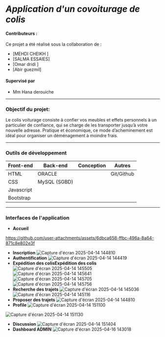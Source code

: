 # ***Application d'un covoiturage de colis***

#### **Contributeurs :**
Ce projet a été réalisé sous la collaboration de :
  
  * [MEHDI CHEIKH ]
  * [SALMA ESSAIES]
  * [Omar dridi ]
  * [Abir guezmil]

#### **Supervisé par** 
* Mm Hana derouiche

---
### **Objectif du projet:**
Le colis voiturage consiste à confier vos meubles et effets personnels à un particulier de confiance, qui se charge de les transporter jusqu’à votre nouvelle adresse. Pratique et économique, ce mode d’acheminement est idéal pour organiser un déménagement à moindre frais. 


---
### **Outils de développement**

<table>
    <thead>
        <th>Front-end</th>
        <th>Back-end</th>
        <th>Conception</th>
        <th>Autres</th>
    </thead>
    <tbody>
        <tr>
            <td>HTML</td>
            <td>ORACLE </td>
            <td></td>
             <td>Git/Github</td>
        </tr>
        <tr>
            <td>CSS</td>
            <td>MySQL (SGBD)</td>
            <td></td>
              <td></td>
        </tr>
         <tr>
            <td>Javascript</td>
            <td></td>
            <td></td>
              <td></td>
        </tr>
        <tr>
            <td>Bootstrap</td>
            <td></td>
            <td></td>
             <td></td>
        </tr>
    </tbody>
</table>

---
### **Interfaces de l'application**
* **Accueil**


https://github.com/user-attachments/assets/6dbca658-ffbc-496a-8a64-871c8e802e3f


* **Inscription**
![Capture d'écran 2025-04-14 144810](https://github.com/user-attachments/assets/2c9acf5e-5da1-4712-9c15-5e3f8fcf3074)
* **Authentification**
![Capture d'écran 2025-04-14 144419](https://github.com/user-attachments/assets/d5b46ee5-3f50-4380-b669-ed996fc4cea3)
* **Expédition des colisExpédition des colis**
![Capture d'écran 2025-04-14 145505](https://github.com/user-attachments/assets/9ed5babc-aad1-40e1-b4d5-a23730196a95)
![Capture d'écran 2025-04-14 145641](https://github.com/user-attachments/assets/fcbbeacf-05e6-4a4a-8b19-ef5314fa39a7)
![Capture d'écran 2025-04-14 145705](https://github.com/user-attachments/assets/a1989054-ab77-471a-a090-e4d544c4b9a4)
![Capture d'écran 2025-04-14 145756](https://github.com/user-attachments/assets/ac7a17e7-bb66-4bd8-bb37-3b659e4ae591)
* **Recherche des trajets**
![Capture d'écran 2025-04-14 145036](https://github.com/user-attachments/assets/b34884ab-c216-4d67-804a-f003f5c2acaf)
![Capture d'écran 2025-04-14 145116](https://github.com/user-attachments/assets/1e351277-d244-42dc-a096-364965982be5)
* **Proposer des trajets**
![Capture d'écran 2025-04-14 144810](https://github.com/user-attachments/assets/f96edb7c-3d73-48eb-b53d-5085887b7997)
* **Profile**
![Capture d'écran 2025-04-14 151100](https://github.com/user-attachments/assets/e07ae25d-88d2-4171-8287-67c1a67d6f89)

![Capture d'écran 2025-04-14 151130](https://github.com/user-attachments/assets/7fb8b67e-ec7c-4ee1-a2bc-4a1eb6371d20)
* **Discussion**
![Capture d'écran 2025-04-14 151404](https://github.com/user-attachments/assets/1454bf2f-e530-46fd-ad9d-42b37a8a440e)
* **Dashboard ADMIN**
![Capture d'écran 2025-04-16 143018](https://github.com/user-attachments/assets/d758447d-f6da-4feb-8a8a-64629ea682ba)


